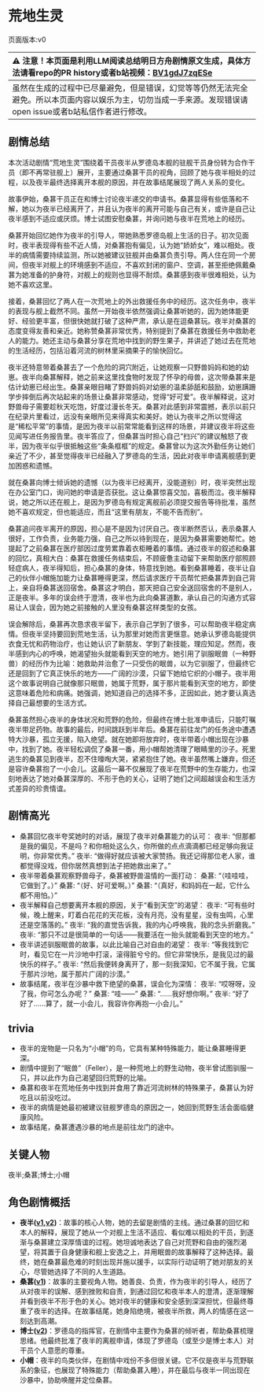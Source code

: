 # 荒地生灵
页面版本:v0
 

| :warning: 注意！本页面是利用LLM阅读总结明日方舟剧情原文生成，具体方法请看repo的PR history或者b站视频：[BV1gdJ7zqESe](https://www.bilibili.com/video/BV1gdJ7zqESe/)         |
|:----------------------------|
| 虽然在生成的过程中已尽量避免，但是错误，幻觉等等仍然无法完全避免。所以本页面内容以娱乐为主，切勿当成一手来源。发现错误请open issue或者b站私信作者进行修改。|



## 剧情总结
本次活动剧情“荒地生灵”围绕着干员夜半从罗德岛本舰的驻舰干员身份转为合作干员（即不再常驻舰上）展开，主要通过桑葚干员的视角，回顾了她与夜半相处的过程，以及夜半最终选择离开本舰的原因，并在故事结尾展现了两人关系的变化。

故事伊始，桑葚干员正在和博士讨论夜半递交的申请书。桑葚显得有些低落和不解，她以为夜半已经离开了，并且认为夜半的离开可能与自己有关，或许是自己让夜半感到不适应或厌烦。博士试图安慰桑葚，并询问她与夜半在荒地上的经历。

桑葚开始回忆她作为夜半的引导人，带她熟悉罗德岛舰上生活的日子。初次见面时，夜半表现得有些不近人情，对桑葚抱有偏见，认为她“娇娇女”，难以相处。夜半的病情需要持续监测，所以她被建议驻舰并由桑葚负责引导。两人住在同一个房间，但夜半对舰上的环境感到不适应，不喜欢封闭的窗户、空调，甚至拒绝佩戴桑葚为她准备的护身符，对舰上的规则也显得不耐烦。桑葚感到夜半很难相处，认为她不喜欢这里。

接着，桑葚回忆了两人在一次荒地上的外出救援任务中的经历。这次任务中，夜半的表现与舰上截然不同。虽然一开始夜半依然强调让桑葚听她的，因为她体能更好、经验更丰富，但很快她就打破了这种严肃，承认是在逗桑葚玩。夜半对桑葚的态度变得友善和亲近。她称赞桑葚非常优秀，特别提到了桑葚在救援任务中救助老人的能力。她还主动与桑葚分享在荒地中找到的野生果子，并讲述了她过去在荒地的生活经历，包括沿着河流的树林里采摘果子的愉快回忆。

夜半还特意带着桑葚去了一个危险的洞穴附近，让她观察一只野兽妈妈和她的幼崽。夜半向桑葚解释，她之前来这里找食物时发现了怀孕的母兽，这次带桑葚来是估计幼崽已经出生。桑葚亲眼目睹了野兽妈妈对幼崽的温柔舔舐和鼓励，幼崽蹒跚学步摔倒后再次站起来的场景让桑葚非常感动，觉得“好可爱”。夜半解释说，这对野兽母子需要趁秋天吃饱，好度过漫长冬天。桑葚对此感到非常震撼，表示以前只在纪录片里看过，远没有亲眼所见来得真实和美好。她认为夜半之所以觉得这是“稀松平常”的事情，是因为夜半以前常常能看到这样的场景，并建议夜半将这些见闻写进任务报告里。夜半答应了，但桑葚当时担心自己“扫兴”的建议触怒了夜半，因为夜半似乎很抵触这些“条条框框”的规定。桑葚曾以为这次外勤任务让她们亲近了不少，甚至觉得夜半已经融入了罗德岛的生活，因此对夜半申请离舰感到更加困惑和遗憾。

就在桑葚向博士倾诉她的遗憾（以为夜半已经离开，没能道别）时，夜半突然出现在办公室门口，询问她的申请是否获批。这让桑葚惊喜交加，喜极而泣。夜半解释说，她之所以还在舰上，是因为罗德岛有规定离舰前必须提交报告等待批准，虽然她不喜欢规定，但也能适应，而且“这里有朋友，不能不告而别”。

桑葚追问夜半离开的原因，担心是不是因为讨厌自己。夜半断然否认，表示桑葚人很好，工作负责，业务能力强，自己之所以待到现在，是因为桑葚需要她帮忙。她提起了之前桑葚在医疗部因过度劳累靠着衣柜睡着的事情。通过夜半的叙述和桑葚的回忆，真相大白：桑葚在救援任务结束后，不顾疲惫主动留下来帮助医疗部照顾轻症病人，夜半得知后，担心桑葚的身体，特意找到她。看到桑葚睡着，夜半让自己的伙伴小帽施加能力让桑葚睡得更深，然后请求医疗干员帮忙把桑葚弄到自己背上，亲自将桑葚送回宿舍。桑葚这才明白，那天把自己安全送回宿舍的不是别人，正是夜半。多年的误会终于澄清，夜半也为此向桑葚道歉，承认自己的沟通方式容易让人误会，因为她之前接触的人里没有桑葚这样类型的女孩。

误会解除后，桑葚再次恳求夜半留下，表示自己学到了很多，可以帮助夜半稳定病情。但夜半坚持要回到荒地生活，认为那里对她而言更惬意。她承认罗德岛能提供衣食无忧和药物治疗，也让她认识了新朋友、学到了新技能，理应知足。然而，夜半感到内心的呼唤，她渴望抬头就能看到天空的地方。她引用了驯服眠兽（一种野兽）的经历作为比喻：她救助并治愈了一只受伤的眠兽，以为它驯服了，但最终它还是回到了它真正快乐的地方——广阔的沙漠，只留下她给它织的小帽子。夜半用这个故事说明自己就像那只眠兽，她属于荒野，属于那片能看到天空的地方，即使这意味着危险和病痛。她强调，她知道自己的选择不多，正因如此，她才要认真选择自己最想要的生活方式。

桑葚虽然担心夜半的身体状况和荒野的危险，但最终在博士批准申请后，只能叮嘱夜半带足药物。故事的最后，时间跳跃到半年后。桑葚在前往龙门的任务途中遭遇特大沙暴，孤立无援，陷入绝望。就在她即将放弃时，夜半带着小帽出现在沙暴中，找到了她。夜半轻松调侃了桑葚一番，用小帽帮她清理了眼睛里的沙子。死里逃生的桑葚见到夜半，忍不住嚎啕大哭，紧紧抱住了她。夜半虽然嘴上嫌弃，但还是容许桑葚抱了一小会儿。这最后一幕不仅展现了夜半在荒野中的生存能力，也深刻地表达了她对桑葚深厚的、不形于色的关心，证明了她们之间超越误会和生活方式差异的珍贵情谊。
## 剧情高光
- 桑葚回忆夜半夸奖她时的对话，展现了夜半对桑葚能力的认可：
  夜半: “但那都是我的偏见，不是吗？和你相处这么久，你所做的点点滴滴都已经足够向我证明，你非常优秀。”
  夜半: “做得好就应该被大家赞扬。我还记得那位老人家，谁都觉得没戏，但你居然真想到法子把她救出来了。”
- 夜半带着桑葚观察野兽母子，桑葚被野兽温情的一面打动：
  桑葚: “（哇哇哇，它做到了。）”
  桑葚: “（好、好可爱啊。）”
  桑葚: “（真好，和妈妈在一起，它什么都不用怕。）”
- 夜半解释自己想要离开本舰的原因，关于“看到天空”的渴望：
  夜半: “可有些时候，晚上醒来，盯着白花花的天花板，没有月亮，没有星星，没有虫鸣，心里还是空落落的。”
  夜半: “我的直觉告诉我，我的内心呼唤我，我的念头折磨我。”
  夜半: “那只不过是很简单的一句话——我要活在一抬头就能看到天空的地方。”
- 夜半讲述驯服眠兽的故事，以此比喻自己对自由的渴望：
  夜半: “等我找到它时，看见它在一片沙地中打滚，滚得脏兮兮的。但它非常快乐，是我见过的最快乐的样子。”
  夜半: “然后我便转身离开了，那一刻我深知，它不属于我，它属于那片沙地，属于那片广阔的沙漠。”
- 故事结尾，夜半在沙暴中救下绝望的桑葚，误会化为深情：
  夜半: “哎呀呀，没了我，你可怎么办呢？”
  桑葚: “哇——”
  桑葚: “......我好想你啊。”
  夜半: “好了好了......算了，就一小会儿，我容许你再抱一小会儿。”
## trivia
- 夜半的宠物是一只名为“小帽”的鸟，它具有某种特殊能力，能让桑葚睡得更深。
- 剧情中提到了“眠兽”（Feller），是一种荒地上的野生动物，夜半曾试图驯服一只，并以此作为自己渴望回归荒野的比喻。
- 桑葚和夜半在荒地任务中找到并食用了靠近河流树林的特殊果子，桑葚认为好吃且以前没吃过。
- 夜半的病情是她最初被建议驻舰罗德岛的原因之一，她回到荒野生活会面临健康风险。
- 故事结尾，桑葚遭遇沙暴的地点是前往龙门的途中。
## 关键人物
夜半;桑葚;博士;小帽
## 角色剧情概括
-   **夜半([v1](../chars/char_476_blkngt.md),[v2](../char_v3/char_476_blkngt.md))**：故事的核心人物，她的去留是剧情的主线。通过桑葚的回忆和本人的解释，展现了她从一个对舰上生活不适应、看似难以相处的干员，到逐渐与桑葚建立深厚情谊的过程。她坦诚地表达了自己对荒野和自由的强烈渴望，将其置于自身健康和舰上安逸之上，并用眠兽的故事解释了这种选择。最终，她在桑葚最危难的时刻出现并施以援手，以实际行动证明了她对朋友的关心，尽管她选择了不同的人生道路。
-   **桑葚([v1](../chars/char_473_mberry.md))**：故事的主要视角人物。她善良、负责，作为夜半的引导人，经历了从对夜半的误解、感到挫败和自责，到通过回忆和夜半本人的澄清，逐渐理解并看到夜半不形于色的关心。她对夜半的健康和安全感到深深担忧，但最终尊重了夜半的选择。在故事结尾，她身陷绝境，被夜半所救，两人的情感在这一刻达到高潮。
-   **博士([v2](../char_v3/extended_char_bo_shi.md))**：罗德岛的指挥官，在剧情中主要作为桑葚的倾听者，帮助桑葚梳理思绪。他最终批准了夜半的离舰申请，体现了罗德岛（或至少是博士本人）对干员个人意愿的尊重。
-   **小帽**：夜半的鸟类伙伴，在剧情中戏份不多但很关键。它不仅是夜半与荒野联系的象征，也展现了特殊能力（帮助桑葚入睡），并在最后与夜半一同出现在沙暴中，协助唤醒并定位桑葚。